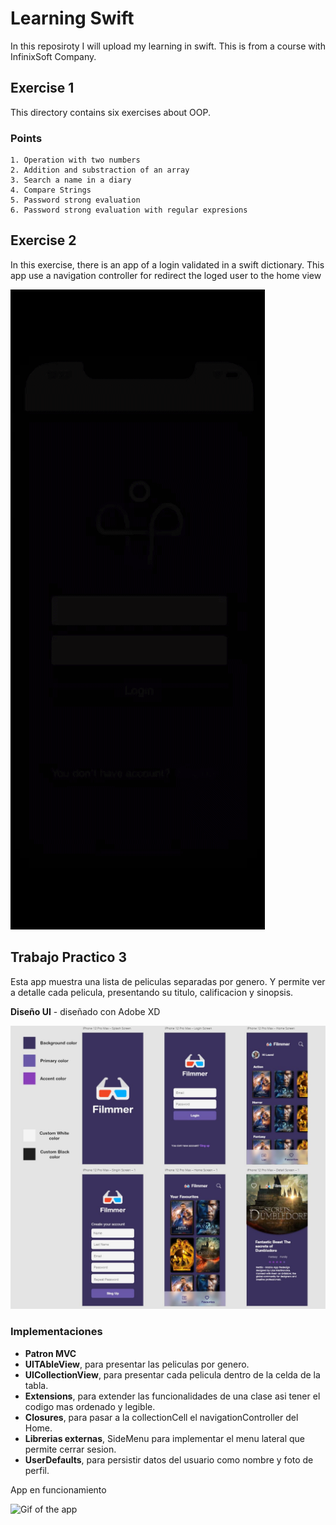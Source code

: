 # Learning Swift

In this reposiroty I will upload my learning in swift. This is from a course with InfinixSoft Company.

## Exercise 1

This directory contains six exercises about OOP.

### Points

    1. Operation with two numbers
    2. Addition and substraction of an array
    3. Search a name in a diary
    4. Compare Strings
    5. Password strong evaluation
    6. Password strong evaluation with regular expresions

## Exercise 2

In this exercise, there is an app of a login validated in a swift dictionary. This app use a navigation controller for redirect the loged user to the home view

![Gif of the app](assets/exercise2/ezgif-4-c36b5f6f13.gif)

## Trabajo Practico 3

Esta app muestra una lista de peliculas separadas por genero. Y permite ver a detalle cada pelicula, presentando su titulo, calificacion y sinopsis.

**Diseño UI** - diseñado con Adobe XD

![app ui design](assets/tp3/uiDesign.jpg)

### Implementaciones
- **Patron MVC**
- **UITAbleView**, para presentar las peliculas por genero.
- **UICollectionView**, para presentar cada pelicula dentro de la celda de la tabla.
- **Extensions**, para extender las funcionalidades de una clase asi tener el codigo mas ordenado y legible.
- **Closures**, para pasar a la collectionCell el navigationController del Home.
- **Librerias externas**, SideMenu para implementar el menu lateral que permite cerrar sesion.
- **UserDefaults**, para persistir datos del usuario como nombre y foto de perfil.

App en funcionamiento

![Gif of the app](assets/tp3/tp3.gif)